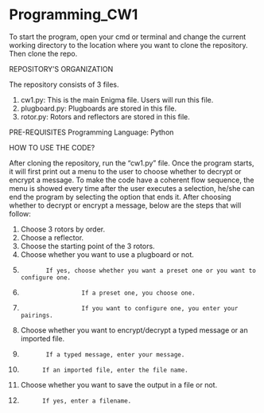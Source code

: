 # Programming_CW1

To start the program, open your cmd or terminal and change the current working directory to the location where you want to clone the repository. Then clone the repo.

REPOSITORY’S ORGANIZATION

The repository consists of 3 files.

1.	cw1.py:
	          This is the main Enigma file. Users will run this file.
3.	plugboard.py:
	          Plugboards are stored in this file.
5.	rotor.py:
	          Rotors and reflectors are stored in this file.

PRE-REQUISITES
Programming Language: Python

HOW TO USE THE CODE?

After cloning the repository, run the “cw1.py” file. Once the program starts, it will first print out a menu to the user to choose whether to decrypt or encrypt a message. To make the code have a coherent flow sequence, the menu is showed every time after the user executes a selection, he/she can end the program by selecting the option that ends it. After choosing whether to decrypt or encrypt a message, below are the steps that will follow:
1.	Choose 3 rotors by order.
2.	Choose a reflector.
3.	Choose the starting point of the 3 rotors.
4.	Choose whether you want to use a plugboard or not.
5.	          If yes, choose whether you want a preset one or you want to configure one.
6.	                    If a preset one, you choose one.
7.	                    If you want to configure one, you enter your pairings.
8.	Choose whether you want to encrypt/decrypt a typed message or an imported file.
9.	          If a typed message, enter your message.
10.	          If an imported file, enter the file name.
11.	Choose whether you want to save the output in a file or not.
12.	          If yes, enter a filename.


